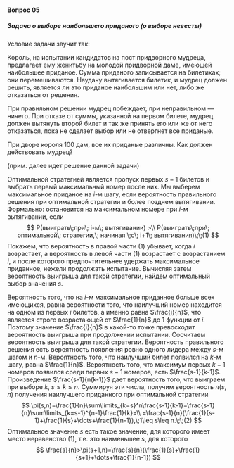 #### Вопрос 05

##### Задача о выборе наибольшего приданого (о выборе невесты)

Условие задачи звучит так:

Король, на испытании кандидатов на пост придворного мудреца, предлагает ему женитьбу на молодой придворной даме, имеющей наибольшее приданое. Сумма приданого записывается на билетиках; они перемешиваются. Наудачу вытягивается билетик, и мудрец должен решить, является ли это приданое наибольшим или нет, либо же отказаться от решения.

При правильном решении мудрец побеждает, при неправильном — ничего. При отказе от суммы, указанной на первом билете, мудрец должен вытянуть второй билет и так же принять его или же от него отказаться, пока не сделает выбор или не отвергнет все приданые.

При дворе короля 100 дам, все их приданые различны. Как должен действовать мудрец?

(прим. далее идет решение данной задачи)

Оптимальной стратегией является пропуск первых $s-1$ билетов и выбрать первый максимальный номер после них. Мы выберем максимальное приданое на $і$-м шагу, если вероятность правильного решения при оптимальной стратегии и более позднем вытягивании. Формально: остановится на максимальном номере при $i$-м вытягивании, если
$$
P(выиграть\;при\; i-м\; вытягивании) >\\ P(выиграть\;при\; оптимальной\; стратегии,\; начиная \;с\; i+1\; вытягивания)\;\;(1)
$$
Покажем, что вероятность в правой части (1) убывает, когда $i$ возрастает, а вероятность в левой части (1) возрастает с возрастанием $i$, и после которого предпочтительнее удержать максимальное приданное, нежели продолжать испытание. Вычисляя затем вероятность выигрыша для такой стратегии, найдем оптимальный выбор значения $s$. 

Вероятность того, что на $i$-м максимальное приданное больше всех имеющихся, равна вероятности того, что наилучший номер находится на одном из первых $i$ билетов, а именно равна $\frac{i}{n}$, что является строго возрастающей от $\frac{1}{n}$ до 1 функции от $i$. Поэтому значение $\frac{i}{n}$ в какой-то точке превосходит вероятность выигрыша при продолжении испытании. Сосчитаем вероятность выигрыша для такой стратегии. Вероятность правильного решения есть  вероятность появления ровно одного лидера между  $s$-м шагом и $n$-м. Вероятность того, что наилучший билет появился на $k$-м шагу, равна $\frac{1}{n}$. Вероятность того, что максимум первых $k-1$ номеров появился среди первых $s-1$ номеров, есть $\frac{s-1}{k-1}$. Произведение $\frac{s-1}{n(k-1)}$ дает вероятность того, что выиграем при выборе $k,\;s\leq k\leq n.$ Суммируя эти числа, получим вероятность $\pi(s,n)$ получения наилучшего приданного при оптимальной стратегии
$$
\pi(s,n)=\frac{1}{n}\sum\limits_{k=s}^n\frac{s-1}{k-1}=\frac{s-1}{n}\sum\limits_{k=s-1}^{n-1}\frac{1}{k}=\\
=\frac{s-1}{n}(\frac{1}{s-1}+\frac{1}{s}+\dots+\frac{1}{n-1}),\;1\leq s\leq n.\;\;(2)
$$
 Оптимальное значение $s$ есть такое значение, для которого имеет место неравенство (1), т.е. это наименьшее $s$, для которого 
$$
\frac{s}{n}>\pi(s+1,n)=\frac{s}{n}(\frac{1}{s}+\frac{1}{s+1}+\dots+\frac{1}{n-1})
$$
